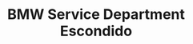 ---
title: "BMW Service Department Escondido"
url: /escondido/bmw-service-department-escondido/
shop: car repair
---